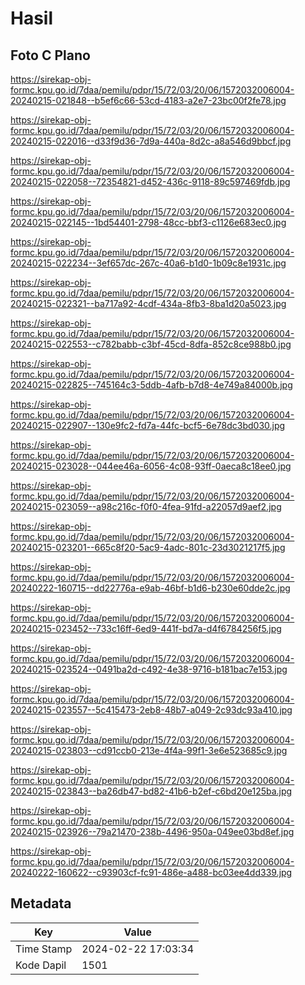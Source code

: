 # Hasil

## Foto C Plano

https://sirekap-obj-formc.kpu.go.id/7daa/pemilu/pdpr/15/72/03/20/06/1572032006004-20240215-021848--b5ef6c66-53cd-4183-a2e7-23bc00f2fe78.jpg

https://sirekap-obj-formc.kpu.go.id/7daa/pemilu/pdpr/15/72/03/20/06/1572032006004-20240215-022016--d33f9d36-7d9a-440a-8d2c-a8a546d9bbcf.jpg

https://sirekap-obj-formc.kpu.go.id/7daa/pemilu/pdpr/15/72/03/20/06/1572032006004-20240215-022058--72354821-d452-436c-9118-89c597469fdb.jpg

https://sirekap-obj-formc.kpu.go.id/7daa/pemilu/pdpr/15/72/03/20/06/1572032006004-20240215-022145--1bd54401-2798-48cc-bbf3-c1126e683ec0.jpg

https://sirekap-obj-formc.kpu.go.id/7daa/pemilu/pdpr/15/72/03/20/06/1572032006004-20240215-022234--3ef657dc-267c-40a6-b1d0-1b09c8e1931c.jpg

https://sirekap-obj-formc.kpu.go.id/7daa/pemilu/pdpr/15/72/03/20/06/1572032006004-20240215-022321--ba717a92-4cdf-434a-8fb3-8ba1d20a5023.jpg

https://sirekap-obj-formc.kpu.go.id/7daa/pemilu/pdpr/15/72/03/20/06/1572032006004-20240215-022553--c782babb-c3bf-45cd-8dfa-852c8ce988b0.jpg

https://sirekap-obj-formc.kpu.go.id/7daa/pemilu/pdpr/15/72/03/20/06/1572032006004-20240215-022825--745164c3-5ddb-4afb-b7d8-4e749a84000b.jpg

https://sirekap-obj-formc.kpu.go.id/7daa/pemilu/pdpr/15/72/03/20/06/1572032006004-20240215-022907--130e9fc2-fd7a-44fc-bcf5-6e78dc3bd030.jpg

https://sirekap-obj-formc.kpu.go.id/7daa/pemilu/pdpr/15/72/03/20/06/1572032006004-20240215-023028--044ee46a-6056-4c08-93ff-0aeca8c18ee0.jpg

https://sirekap-obj-formc.kpu.go.id/7daa/pemilu/pdpr/15/72/03/20/06/1572032006004-20240215-023059--a98c216c-f0f0-4fea-91fd-a22057d9aef2.jpg

https://sirekap-obj-formc.kpu.go.id/7daa/pemilu/pdpr/15/72/03/20/06/1572032006004-20240215-023201--665c8f20-5ac9-4adc-801c-23d3021217f5.jpg

https://sirekap-obj-formc.kpu.go.id/7daa/pemilu/pdpr/15/72/03/20/06/1572032006004-20240222-160715--dd22776a-e9ab-46bf-b1d6-b230e60dde2c.jpg

https://sirekap-obj-formc.kpu.go.id/7daa/pemilu/pdpr/15/72/03/20/06/1572032006004-20240215-023452--733c16ff-6ed9-441f-bd7a-d4f6784256f5.jpg

https://sirekap-obj-formc.kpu.go.id/7daa/pemilu/pdpr/15/72/03/20/06/1572032006004-20240215-023524--0491ba2d-c492-4e38-9716-b181bac7e153.jpg

https://sirekap-obj-formc.kpu.go.id/7daa/pemilu/pdpr/15/72/03/20/06/1572032006004-20240215-023557--5c415473-2eb8-48b7-a049-2c93dc93a410.jpg

https://sirekap-obj-formc.kpu.go.id/7daa/pemilu/pdpr/15/72/03/20/06/1572032006004-20240215-023803--cd91ccb0-213e-4f4a-99f1-3e6e523685c9.jpg

https://sirekap-obj-formc.kpu.go.id/7daa/pemilu/pdpr/15/72/03/20/06/1572032006004-20240215-023843--ba26db47-bd82-41b6-b2ef-c6bd20e125ba.jpg

https://sirekap-obj-formc.kpu.go.id/7daa/pemilu/pdpr/15/72/03/20/06/1572032006004-20240215-023926--79a21470-238b-4496-950a-049ee03bd8ef.jpg

https://sirekap-obj-formc.kpu.go.id/7daa/pemilu/pdpr/15/72/03/20/06/1572032006004-20240222-160622--c93903cf-fc91-486e-a488-bc03ee4dd339.jpg


## Metadata

| Key        | Value               |
| ---------- | ------------------- |
| Time Stamp | 2024-02-22 17:03:34 |
| Kode Dapil | 1501                |



